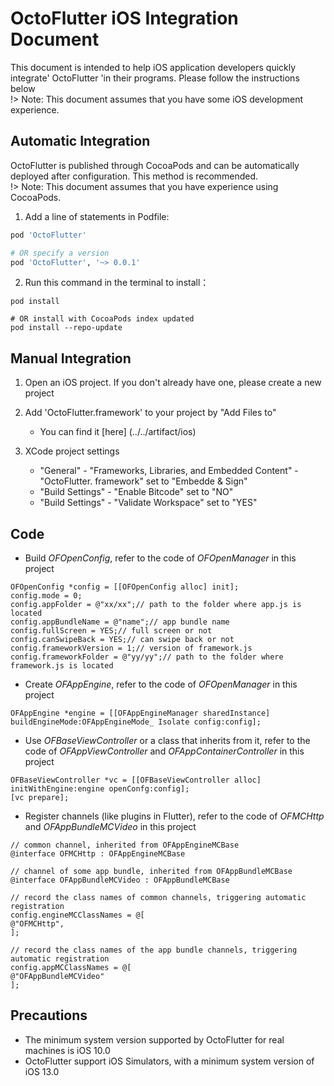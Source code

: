 # OctoFlutter iOS Integration Document

This document is intended to help iOS application developers quickly integrate' OctoFlutter 'in their programs. Please follow the instructions below<br>
 !> Note: This document assumes that you have some iOS development experience.

## Automatic Integration
OctoFlutter is published through CocoaPods and can be automatically deployed after configuration. This method is recommended.<br>
!> Note: This document assumes that you have experience using CocoaPods.
1. Add a line of statements in Podfile:
```ruby
pod 'OctoFlutter'

# OR specify a version
pod 'OctoFlutter', '~> 0.0.1'
```
2. Run this command in the terminal to install：
```shell
pod install

# OR install with CocoaPods index updated
pod install --repo-update
```

## Manual Integration

1. Open an iOS project. If you don't already have one, please create a new project<br>
2. Add 'OctoFlutter.framework' to your project by "Add Files to"<br>
   * You can find it [here] (../../artifact/ios)

3. XCode project settings<br>
   * "General" - "Frameworks, Libraries, and Embedded Content" - "OctoFlutter. framework" set to "Embedde & Sign"
   * "Build Settings" - "Enable Bitcode" set to "NO"
   * "Build Settings" - "Validate Workspace" set to "YES"

## Code
   * Build *OFOpenConfig*, refer to the code of *OFOpenManager* in this project
```objc
OFOpenConfig *config = [[OFOpenConfig alloc] init];
config.mode = 0;
config.appFolder = @"xx/xx";// path to the folder where app.js is located
config.appBundleName = @"name";// app bundle name
config.fullScreen = YES;// full screen or not
config.canSwipeBack = YES;// can swipe back or not
config.frameworkVersion = 1;// version of framework.js
config.frameworkFolder = @"yy/yy";// path to the folder where framework.js is located
```
   * Create *OFAppEngine*, refer to the code of *OFOpenManager* in this project
```objc
OFAppEngine *engine = [[OFAppEngineManager sharedInstance] buildEngineMode:OFAppEngineMode_ Isolate config:config];
```
   * Use *OFBaseViewController* or a class that inherits from it, refer to the code of *OFAppViewController* and *OFAppContainerController* in this project
```objc
OFBaseViewController *vc = [[OFBaseViewController alloc] initWithEngine:engine openConfg:config];
[vc prepare];
```
   * Register channels (like plugins in Flutter), refer to the code of *OFMCHttp* and *OFAppBundleMCVideo* in this project
```objc
// common channel, inherited from OFAppEngineMCBase
@interface OFMCHttp : OFAppEngineMCBase

// channel of some app bundle, inherited from OFAppBundleMCBase
@interface OFAppBundleMCVideo : OFAppBundleMCBase

// record the class names of common channels, triggering automatic registration
config.engineMCClassNames = @[
@"OFMCHttp",
];

// record the class names of the app bundle channels, triggering automatic registration
config.appMCClassNames = @[
@"OFAppBundleMCVideo"
];
```


## Precautions
   * The minimum system version supported by OctoFlutter for real machines is iOS 10.0
   * OctoFlutter support iOS Simulators, with a minimum system version of iOS 13.0